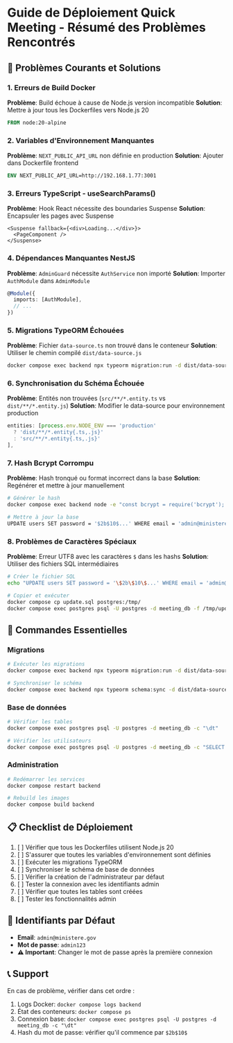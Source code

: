 # Guide de Déploiement Quick Meeting - Résumé des Problèmes Rencontrés

## 🚨 Problèmes Courants et Solutions

### 1. **Erreurs de Build Docker**
**Problème**: Build échoue à cause de Node.js version incompatible
**Solution**: Mettre à jour tous les Dockerfiles vers Node.js 20
```dockerfile
FROM node:20-alpine
```

### 2. **Variables d'Environnement Manquantes**
**Problème**: `NEXT_PUBLIC_API_URL` non définie en production
**Solution**: Ajouter dans Dockerfile frontend
```dockerfile
ENV NEXT_PUBLIC_API_URL=http://192.168.1.77:3001
```

### 3. **Erreurs TypeScript - useSearchParams()**
**Problème**: Hook React nécessite des boundaries Suspense
**Solution**: Encapsuler les pages avec Suspense
```tsx
<Suspense fallback={<div>Loading...</div>}>
  <PageComponent />
</Suspense>
```

### 4. **Dépendances Manquantes NestJS**
**Problème**: `AdminGuard` nécessite `AuthService` non importé
**Solution**: Importer `AuthModule` dans `AdminModule`
```typescript
@Module({
  imports: [AuthModule],
  // ...
})
```

### 5. **Migrations TypeORM Échouées**
**Problème**: Fichier `data-source.ts` non trouvé dans le conteneur
**Solution**: Utiliser le chemin compilé `dist/data-source.js`
```bash
docker compose exec backend npx typeorm migration:run -d dist/data-source.js
```

### 6. **Synchronisation du Schéma Échouée**
**Problème**: Entités non trouvées (`src/**/*.entity.ts` vs `dist/**/*.entity.js`)
**Solution**: Modifier le data-source pour environnement production
```typescript
entities: [process.env.NODE_ENV === 'production' 
  ? 'dist/**/*.entity{.ts,.js}' 
  : 'src/**/*.entity{.ts,.js}'
],
```

### 7. **Hash Bcrypt Corrompu**
**Problème**: Hash tronqué ou format incorrect dans la base
**Solution**: Regénérer et mettre à jour manuellement
```bash
# Générer le hash
docker compose exec backend node -e "const bcrypt = require('bcrypt'); bcrypt.hash('admin123', 10).then(console.log);"

# Mettre à jour la base
UPDATE users SET password = '$2b$10$...' WHERE email = 'admin@ministere.gov';
```

### 8. **Problèmes de Caractères Spéciaux**
**Problème**: Erreur UTF8 avec les caractères `$` dans les hashs
**Solution**: Utiliser des fichiers SQL intermédiaires
```bash
# Créer le fichier SQL
echo "UPDATE users SET password = '\$2b\$10\$...' WHERE email = 'admin@ministere.gov';" > update.sql

# Copier et exécuter
docker compose cp update.sql postgres:/tmp/
docker compose exec postgres psql -U postgres -d meeting_db -f /tmp/update.sql
```

## 🔧 Commandes Essentielles

### Migrations
```bash
# Exécuter les migrations
docker compose exec backend npx typeorm migration:run -d dist/data-source.js

# Synchroniser le schéma
docker compose exec backend npx typeorm schema:sync -d dist/data-source.js
```

### Base de données
```bash
# Vérifier les tables
docker compose exec postgres psql -U postgres -d meeting_db -c "\dt"

# Vérifier les utilisateurs
docker compose exec postgres psql -U postgres -d meeting_db -c "SELECT email, role, status FROM users;"
```

### Administration
```bash
# Redémarrer les services
docker compose restart backend

# Rebuild les images
docker compose build backend
```

## 📋 Checklist de Déploiement

1. [ ] Vérifier que tous les Dockerfiles utilisent Node.js 20
2. [ ] S'assurer que toutes les variables d'environnement sont définies
3. [ ] Exécuter les migrations TypeORM
4. [ ] Synchroniser le schéma de base de données
5. [ ] Vérifier la création de l'administrateur par défaut
6. [ ] Tester la connexion avec les identifiants admin
7. [ ] Vérifier que toutes les tables sont créées
8. [ ] Tester les fonctionnalités admin

## 🎯 Identifiants par Défaut

- **Email**: `admin@ministere.gov`
- **Mot de passe**: `admin123`
- **⚠️ Important**: Changer le mot de passe après la première connexion

## 📞 Support

En cas de problème, vérifier dans cet ordre :
1. Logs Docker: `docker compose logs backend`
2. État des conteneurs: `docker compose ps`
3. Connexion base: `docker compose exec postgres psql -U postgres -d meeting_db -c "\dt"`
4. Hash du mot de passe: vérifier qu'il commence par `$2b$10$`
